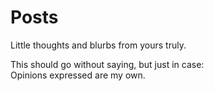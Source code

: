 # Posts

Little thoughts and blurbs from yours truly. 

This should go without saying, but just in case:  
Opinions expressed are my own.